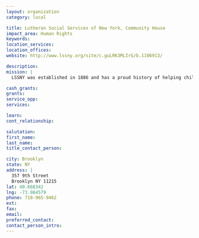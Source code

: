 ```yaml
---
layout: organization
category: local

title: Lutheran Social Services of New York, Community House
impact_area: Human Rights
keywords: 
location_services: 
location_offices: 
website: http://www.lssny.org/site/c.guLRK3MLIrG/b.1106913/

description: 
mission: |
  LSSNY was established in 1886 and has a proud history of helping children and adults. As we celebrate 120 years of "Reaching People in Time to Make a Difference", we are seeking loving and responsible foster parents to further our ministry to children and partnerships with organizations or churches interested in Building Community Ministries

cash_grants: 
grants: 
service_opp: 
services: 

learn: 
cont_relationship: 

salutation: 
first_name: 
last_name: 
title_contact_person: 

city: Brooklyn
state: NY
address: |
  357 9th Street  
  Brooklyn NY 11215
lat: 40.668342
lng: -73.984579
phone: 718-965-9462
ext: 
fax: 
email: 
preferred_contact: 
contact_person_intro: 
---
```

